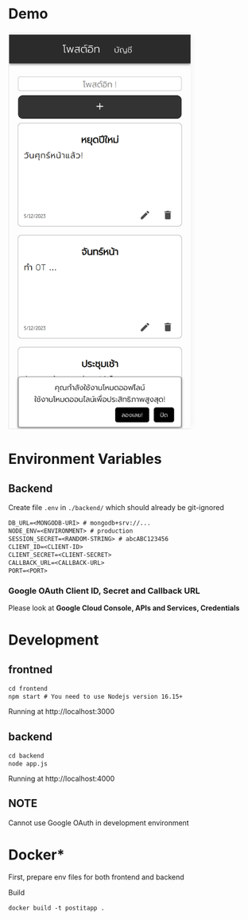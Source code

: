 # Demo

<img src="/demos/demo-1.png" alt="App demo" height="800px" />

# Environment Variables

## Backend
Create file `.env` in `./backend/` which should already be git-ignored
```
DB_URL=<MONGODB-URI> # mongodb+srv://...
NODE_ENV=<ENVIRONMENT> # production
SESSION_SECRET=<RANDOM-STRING> # abcABC123456
CLIENT_ID=<CLIENT-ID>
CLIENT_SECRET=<CLIENT-SECRET>
CALLBACK_URL=<CALLBACK-URL>
PORT=<PORT>
```

### Google OAuth Client ID, Secret and Callback URL
Please look at **Google Cloud Console, APIs and Services, Credentials**

# Development

## frontned
```
cd frontend
npm start # You need to use Nodejs version 16.15+
```
Running at http://localhost:3000

## backend
```
cd backend
node app.js
```
Running at http://localhost:4000

## NOTE
Cannot use Google OAuth in development environment

# Docker*

First, prepare env files for both frontend and backend

Build
```
docker build -t postitapp .
```
